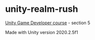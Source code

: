 # unity-realm-rush
[Unity Game Developer course](https://udemy.com/course/unitycourse2/) - section 5

Made with Unity version 2020.2.5f1
